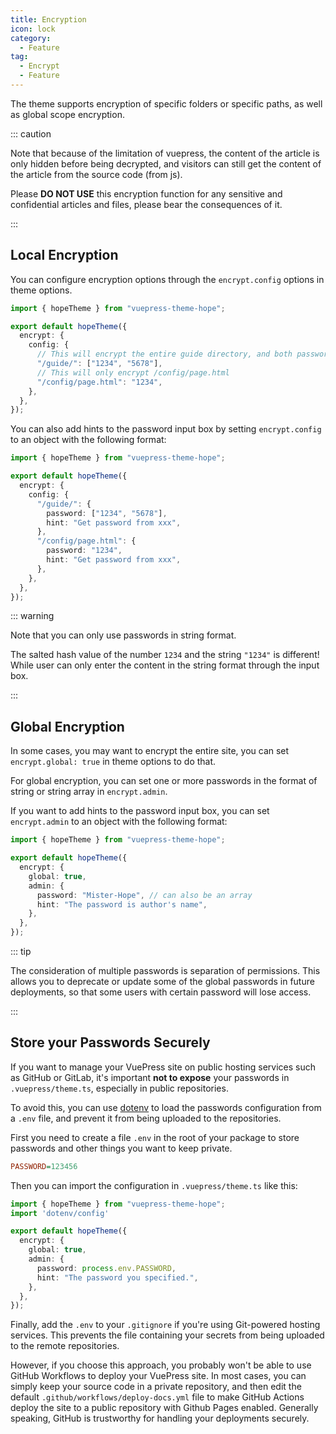 ```yaml
---
title: Encryption
icon: lock
category:
  - Feature
tag:
  - Encrypt
  - Feature
---
```


The theme supports encryption of specific folders or specific paths, as well as global scope encryption.

::: caution

Note that because of the limitation of vuepress, the content of the article is only hidden before being decrypted, and visitors can still get the content of the article from the source code (from js).

Please **DO NOT USE** this encryption function for any sensitive and confidential articles and files, please bear the consequences of it.

:::

<!-- more -->

## Local Encryption

You can configure encryption options through the `encrypt.config` options in theme options.

```ts twoslash {7,9} title=".vuepress/theme.ts"
import { hopeTheme } from "vuepress-theme-hope";

export default hopeTheme({
  encrypt: {
    config: {
      // This will encrypt the entire guide directory, and both passwords are available
      "/guide/": ["1234", "5678"],
      // This will only encrypt /config/page.html
      "/config/page.html": "1234",
    },
  },
});
```

You can also add hints to the password input box by setting `encrypt.config` to an object with the following format:

```ts twoslash {6-13} title=".vuepress/theme.ts"
import { hopeTheme } from "vuepress-theme-hope";

export default hopeTheme({
  encrypt: {
    config: {
      "/guide/": {
        password: ["1234", "5678"],
        hint: "Get password from xxx",
      },
      "/config/page.html": {
        password: "1234",
        hint: "Get password from xxx",
      },
    },
  },
});
```

::: warning

Note that you can only use passwords in string format.

The salted hash value of the number `1234` and the string `"1234"` is different! While user can only enter the content in the string format through the input box.

:::

## Global Encryption

In some cases, you may want to encrypt the entire site, you can set `encrypt.global: true` in theme options to do that.

For global encryption, you can set one or more passwords in the format of string or string array in `encrypt.admin`.

If you want to add hints to the password input box, you can set `encrypt.admin` to an object with the following format:

```ts twoslash {5-9} title=".vuepress/theme.ts"
import { hopeTheme } from "vuepress-theme-hope";

export default hopeTheme({
  encrypt: {
    global: true,
    admin: {
      password: "Mister-Hope", // can also be an array
      hint: "The password is author's name",
    },
  },
});
```

::: tip

The consideration of multiple passwords is separation of permissions. This allows you to deprecate or update some of the global passwords in future deployments, so that some users with certain password will lose access.

:::

## Store your Passwords Securely

If you want to manage your VuePress site on public hosting services such as GitHub or GitLab, it's important **not to expose** your passwords in `.vuepress/theme.ts`, especially in public repositories.

To avoid this, you can use [dotenv](https://www.npmjs.com/package/dotenv) to load the passwords configuration from a `.env` file, and prevent it from being uploaded to the repositories.

First you need to create a file `.env` in the root of your package to store passwords and other things you want to keep private.

```ini title=".env"
PASSWORD=123456
```

Then you can import the configuration in `.vuepress/theme.ts` like this:

```ts twoslash{2,8} title=".vuepress/theme.ts"
import { hopeTheme } from "vuepress-theme-hope";
import 'dotenv/config'

export default hopeTheme({
  encrypt: {
    global: true,
    admin: {
      password: process.env.PASSWORD,
      hint: "The password you specified.",
    },
  },
});
```

Finally, add the `.env` to your `.gitignore` if you're using Git-powered hosting services. This prevents the file containing your secrets from being uploaded to the remote repositories. 

However, if you choose this approach, you probably won't be able to use GitHub Workflows to deploy your VuePress site. In most cases, you can simply keep your source code in a private repository, and then edit the default `.github/workflows/deploy-docs.yml` file to make GitHub Actions deploy the site to a public repository with Github Pages enabled. Generally speaking, GitHub is trustworthy for handling your deployments securely.
